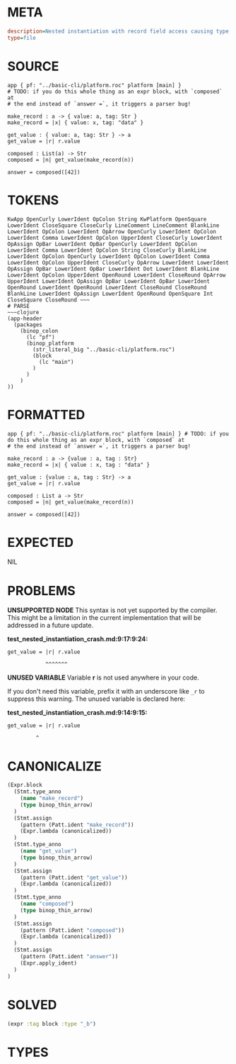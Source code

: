# META
~~~ini
description=Nested instantiation with record field access causing type mismatch
type=file
~~~
# SOURCE
~~~roc
app { pf: "../basic-cli/platform.roc" platform [main] }
# TODO: if you do this whole thing as an expr block, with `composed` at
# the end instead of `answer =`, it triggers a parser bug!

make_record : a -> { value: a, tag: Str }
make_record = |x| { value: x, tag: "data" }

get_value : { value: a, tag: Str } -> a
get_value = |r| r.value

composed : List(a) -> Str
composed = |n| get_value(make_record(n))

answer = composed([42])
~~~
# TOKENS
~~~text
KwApp OpenCurly LowerIdent OpColon String KwPlatform OpenSquare LowerIdent CloseSquare CloseCurly LineComment LineComment BlankLine LowerIdent OpColon LowerIdent OpArrow OpenCurly LowerIdent OpColon LowerIdent Comma LowerIdent OpColon UpperIdent CloseCurly LowerIdent OpAssign OpBar LowerIdent OpBar OpenCurly LowerIdent OpColon LowerIdent Comma LowerIdent OpColon String CloseCurly BlankLine LowerIdent OpColon OpenCurly LowerIdent OpColon LowerIdent Comma LowerIdent OpColon UpperIdent CloseCurly OpArrow LowerIdent LowerIdent OpAssign OpBar LowerIdent OpBar LowerIdent Dot LowerIdent BlankLine LowerIdent OpColon UpperIdent OpenRound LowerIdent CloseRound OpArrow UpperIdent LowerIdent OpAssign OpBar LowerIdent OpBar LowerIdent OpenRound LowerIdent OpenRound LowerIdent CloseRound CloseRound BlankLine LowerIdent OpAssign LowerIdent OpenRound OpenSquare Int CloseSquare CloseRound ~~~
# PARSE
~~~clojure
(app-header
  (packages
    (binop_colon
      (lc "pf")
      (binop_platform
        (str_literal_big "../basic-cli/platform.roc")
        (block
          (lc "main")
        )
      )
    )
))
~~~
# FORMATTED
~~~roc
app { pf: "../basic-cli/platform.roc" platform [main] } # TODO: if you do this whole thing as an expr block, with `composed` at
# the end instead of `answer =`, it triggers a parser bug!

make_record : a -> {value : a, tag : Str}
make_record = |x| { value : x, tag : "data" }

get_value : {value : a, tag : Str} -> a
get_value = |r| r.value

composed : List a -> Str
composed = |n| get_value(make_record(n))

answer = composed([42])
~~~
# EXPECTED
NIL
# PROBLEMS
**UNSUPPORTED NODE**
This syntax is not yet supported by the compiler.
This might be a limitation in the current implementation that will be addressed in a future update.

**test_nested_instantiation_crash.md:9:17:9:24:**
```roc
get_value = |r| r.value
```
                ^^^^^^^


**UNUSED VARIABLE**
Variable **r** is not used anywhere in your code.

If you don't need this variable, prefix it with an underscore like `_r` to suppress this warning.
The unused variable is declared here:

**test_nested_instantiation_crash.md:9:14:9:15:**
```roc
get_value = |r| r.value
```
             ^


# CANONICALIZE
~~~clojure
(Expr.block
  (Stmt.type_anno
    (name "make_record")
    (type binop_thin_arrow)
  )
  (Stmt.assign
    (pattern (Patt.ident "make_record"))
    (Expr.lambda (canonicalized))
  )
  (Stmt.type_anno
    (name "get_value")
    (type binop_thin_arrow)
  )
  (Stmt.assign
    (pattern (Patt.ident "get_value"))
    (Expr.lambda (canonicalized))
  )
  (Stmt.type_anno
    (name "composed")
    (type binop_thin_arrow)
  )
  (Stmt.assign
    (pattern (Patt.ident "composed"))
    (Expr.lambda (canonicalized))
  )
  (Stmt.assign
    (pattern (Patt.ident "answer"))
    (Expr.apply_ident)
  )
)
~~~
# SOLVED
~~~clojure
(expr :tag block :type "_b")
~~~
# TYPES
~~~roc
~~~
